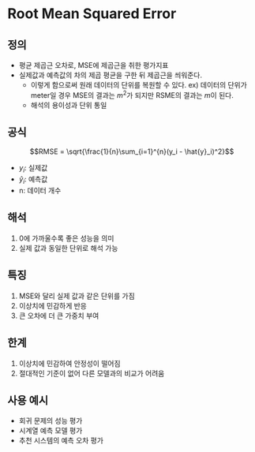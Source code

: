 # Root Mean Squared Error

## 정의
* 평균 제곱근 오차로, MSE에 제곱근을 취한 평가지표
* 실제값과 예측값의 차의 제곱 평균을 구한 뒤 제곱근을 씌워준다.
	* 이렇게 함으로써 원래 데이터의 단위를 복원할 수 있다. ex) 데이터의 단위가 meter일 경우 MSE의 결과는 $m^2$가 되지만 RSME의 결과는 $m$이 된다.
	* 해석의 용이성과 단위 통일


## 공식
$$RMSE = \sqrt{\frac{1}{n}\sum_{i=1}^{n}(y_i - \hat{y}_i)^2}$$
  * $y_i$: 실제값
  * $\hat{y}_i$: 예측값
  * n: 데이터 개수


## 해석
1. 0에 가까울수록 좋은 성능을 의미
2. 실제 값과 동일한 단위로 해석 가능


## 특징
1. MSE와 달리 실제 값과 같은 단위를 가짐
2. 이상치에 민감하게 반응
3. 큰 오차에 더 큰 가중치 부여


## 한계
1. 이상치에 민감하여 안정성이 떨어짐
2. 절대적인 기준이 없어 다른 모델과의 비교가 어려움


## 사용 예시
* 회귀 문제의 성능 평가
* 시계열 예측 모델 평가
* 추천 시스템의 예측 오차 평가
